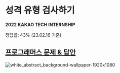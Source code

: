 # 성격 유형 검사하기

**2022 KAKAO TECH INTERNSHIP**

정답률: 43% (23.02.16 기준)

[프로그래머스 문제 & 답안](https://school.programmers.co.kr/learn/courses/30/lessons/118666)
---

![white_abstract_background-wallpaper-1920x1080](https://user-images.githubusercontent.com/111097397/219293135-6256d9b0-c15a-4c24-82cf-cc55a8346613.jpg)
